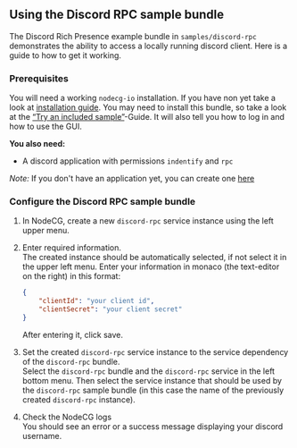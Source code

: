 ## Using the Discord RPC sample bundle

The Discord Rich Presence example bundle in `samples/discord-rpc` demonstrates
the ability to access a locally running discord client. Here is a guide to how
to get it working.

### Prerequisites

You will need a working `nodecg-io` installation. If you have non yet take a
look at [installation guide](../getting_started/install.md). You may need to
install this bundle, so take a look at the
[“Try an included sample”](../getting_started/try_example_bundle.md)-Guide. It
will also tell you how to log in and how to use the GUI.

**You also need:**

-   A discord application with permissions `indentify` and `rpc`

_Note:_ If you don't have an application yet, you can create one
[here](https://discord.com/developers/applications)

### Configure the Discord RPC sample bundle

1. In NodeCG, create a new `discord-rpc` service instance using the left upper
   menu.
2. Enter required information.  
   The created instance should be automatically selected, if not select it in
   the upper left menu. Enter your information in monaco (the text-editor on the
   right) in this format:

    ```json
    {
        "clientId": "your client id",
        "clientSecret": "your client secret"
    }
    ```

    After entering it, click save.

3. Set the created `discord-rpc` service instance to the service dependency of
   the `discord-rpc` bundle.  
   Select the `discord-rpc` bundle and the `discord-rpc` service in the left
   bottom menu. Then select the service instance that should be used by the
   `discord-rpc` sample bundle (in this case the name of the previously created
   `discord-rpc` instance).
4. Check the NodeCG logs  
   You should see an error or a success message displaying your discord
   username.
